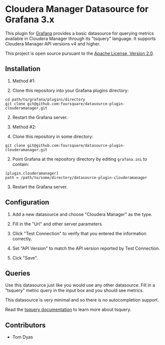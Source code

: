 Cloudera Manager Datasource for Grafana 3.x
===========================================

This plugin for [Grafana](http://grafana.org) provides a basic datasource for querying metrics
available in Cloudera Manager through its "tsquery" language. It supports Cloudera Manager API
versions v4 and higher.

This project is open source pursuant to the [Apache License, Version 2.0](https://www.apache.org/licenses/LICENSE-2.0).


Installation
------------

1. Method #1:

  1. Clone this repository into your Grafana plugins directory:

```
cd path/to/grafana/plugins/directory
git clone git@github.com:foursquare/datasource-plugin-clouderamanager.git
```

  2. Restart the Grafana server.

2. Method #2:

  1. Clone this repository in some directory:

```
git clone git@github.com:foursquare/datasource-plugin-clouderamanager.git
```

  2. Point Grafana at the repository directory by editing `grafana.ini` to contain:

```
[plugin.clouderamanager]
path = /path/to/some/directory/datasource-plugin-clouderamanager
```

  3. Restart the Grafana server.


Configuration
-------------

1. Add a new datasource and choose "Cloudera Manager" as the type.

2. Fill in the "Url" and other server parameters.

3. Click "Test Connection" to verify that you entered the information correctly.

4. Set "API Version" to match the API version reported by Test Connection.

5. Cick "Save".


Queries
-------

Use this datasource just like you would use any other datasource. Fill in a "tsquery"
metric query in the input box and you should see metrics.

This datasource is very minimal and so there is no autocompletion support.

Read the [tsquery documentation](https://www.cloudera.com/documentation/enterprise/latest/topics/cm_dg_tsquery.html)
to learn more about tsquery.


Contributors
------------

- Tom Dyas
